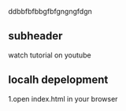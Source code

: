 ddbbfbfbbgfbfgngngfdgn

## subheader
watch tutorial on youtube

## localh depelopment
1.open index.html in your browser

